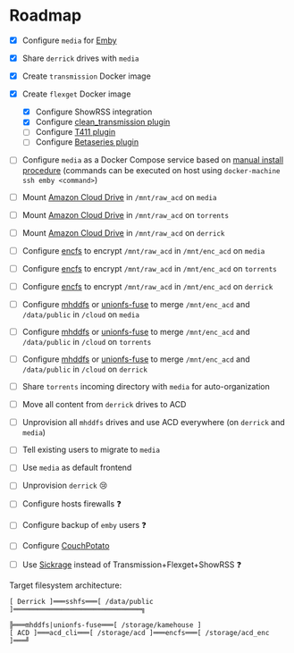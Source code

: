 # Roadmap

* [x] Configure `media` for [Emby](https://emby.media/)
* [x] Share `derrick` drives with `media`
* [x] Create `transmission` Docker image
* [x] Create `flexget` Docker image
  * [x] Configure ShowRSS integration
  * [x] Configure [clean_transmission plugin](http://www.flexget.com/Plugins/clean_transmission)
  * [ ] Configure [T411 plugin](http://www.flexget.com/Plugins/t411)
  * [ ] Configure [Betaseries plugin](http://www.flexget.com/Plugins/betaseries_list)
* [ ] Configure `media` as a Docker Compose service based on [manual install procedure](https://gist.github.com/michaelbaudino/2b33ddaa061fb8fc6deb) (commands can be executed on host using `docker-machine ssh emby <command>`)

* [ ] Mount [Amazon Cloud Drive](https://github.com/yadayada/acd_cli) in `/mnt/raw_acd` on `media`
* [ ] Mount [Amazon Cloud Drive](https://github.com/yadayada/acd_cli) in `/mnt/raw_acd` on `torrents`
* [ ] Mount [Amazon Cloud Drive](https://github.com/yadayada/acd_cli) in `/mnt/raw_acd` on `derrick`
* [ ] Configure [encfs](https://github.com/vgough/encfs) to encrypt `/mnt/raw_acd` in `/mnt/enc_acd` on `media`
* [ ] Configure [encfs](https://github.com/vgough/encfs) to encrypt `/mnt/raw_acd` in `/mnt/enc_acd` on `torrents`
* [ ] Configure [encfs](https://github.com/vgough/encfs) to encrypt `/mnt/raw_acd` in `/mnt/enc_acd` on `derrick`
* [ ] Configure [mhddfs](http://svn.uvw.ru/mhddfs/trunk/README) or [unionfs-fuse](https://github.com/rpodgorny/unionfs-fuse) to merge `/mnt/enc_acd` and `/data/public` in `/cloud` on `media`
* [ ] Configure [mhddfs](http://svn.uvw.ru/mhddfs/trunk/README) or [unionfs-fuse](https://github.com/rpodgorny/unionfs-fuse) to merge `/mnt/enc_acd` and `/data/public` in `/cloud` on `torrents`
* [ ] Configure [mhddfs](http://svn.uvw.ru/mhddfs/trunk/README) or [unionfs-fuse](https://github.com/rpodgorny/unionfs-fuse) to merge `/mnt/enc_acd` and `/data/public` in `/cloud` on `derrick`

* [ ] Share `torrents` incoming directory with `media` for auto-organization
* [ ] Move all content from `derrick` drives to ACD
* [ ] Unprovision all `mhddfs` drives and use ACD everywhere (on `derrick` and `media`)
* [ ] Tell existing users to migrate to `media`
* [ ] Use `media` as default frontend
* [ ] Unprovision `derrick` :cry:

* [ ] Configure hosts firewalls :question:
* [ ] Configure backup of `emby` users :question:
* [ ] Configure [CouchPotato](https://couchpota.to)
* [ ] Use [Sickrage](https://sickrage.github.io/) instead of Transmission+Flexget+ShowRSS :question:

Target filesystem architecture:
```
[ Derrick ]═══sshfs═══[ /data/public ]════════════════════════════════╗
                                                                      ╠═══mhddfs|unionfs-fuse═══[ /storage/kamehouse ]
[ ACD ]═══acd_cli═══[ /storage/acd ]═══encfs═══[ /storage/acd_enc ]═══╝
```
